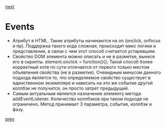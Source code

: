 <a href="06.md">next</a>

<h1>Events</h1>

<ul>
<li>
Атрибут в HTML. Такие атрибуты начинаются на on (onclick, onfocus и пр). Поддержка такого кода сложная, происходит микс логики и представления, в связи с чем этот способ считается устаревшим.
</li>
<li>
Свойство DOM элемента можно описать и не в разметке, вынеся его в скрипты. element.onclick = function(){};
Такой способ более корректный хотя по сути отличается от первого только местом объявления свойства (не в разметке). Очевидным минусом данного подхода является то, что определяемое свойство существует в единственном экземпляре и навесить на это же событие другой коллбэк не получится, он просто затрет предыдущий.
</li>
<li>
Самым актуальным является назначение элементу метода addEventListener. Количество коллбэков при таком подходе не ограничено. Метод принимает 3 параметра, событие, коллбэк и фазу.
</li>
</ul>

<a href="04.md">prev</a>
